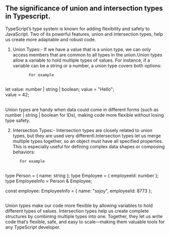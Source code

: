 ##  The significance of union and intersection types in Typescript.

TypeScript’s type system is known for adding flexibility and safety to JavaScript. Two of its powerful features, union and intersection types, help us create more adaptable and robust code. 
1. Union Types:-
If we have a value that is a union type, we can only access members that are common to all types in the union.Union types allow a variable to hold multiple types of values. For instance, if a variable can be a string or a number, a union type covers both options:

              For example 

 ## 
let value: number | string | boolean;
value = "Hello";  
value = 42;  
##

Union types are handy when data could come in different forms (such as number | string | boolean for IDs), making code more flexible without losing type safety.

2.	Intersection Types:- 
Intersection types are closely related to union types, but they are used very differentl.Intersection types let us merge multiple types together, so an object must have all specified properties. This is especially useful for defining complex data shapes or composing behaviors:

           For example 
  ## 
type Person = { name: string };
type Employee = { employeeId: number };
type EmployeeInfo = Person & Employee;

const employee: EmployeeInfo = {
  name: "ssjoy",
  employeeId: 8773
};
##

Union types make our code more flexible by allowing variables to hold different types of values. Intersection types help us create complete structures by combining multiple types into one. Together, they let us write code that’s flexible, safe, and easy to scale—making them valuable tools for any TypeScript developer.



